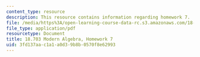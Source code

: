 ```yaml
---
content_type: resource
description: This resource contains information regarding homework 7.
file: /media/https%3A/open-learning-course-data-rc.s3.amazonaws.com/18-703-modern-algebra-spring-2013/3fd137aac1a1a0d39b8b0570f8e62993_MIT18_703S13_h7.pdf
file_type: application/pdf
resourcetype: Document
title: 18.703 Modern Algebra, Homework 7
uid: 3fd137aa-c1a1-a0d3-9b8b-0570f8e62993
---
```

